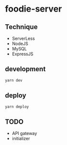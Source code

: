 # foodie-server

## Technique

- ServerLess
- NodeJS
- MySQL
- ExpressJS

## development

```bash
yarn dev
```

## deploy

```bash
yarn deploy
```

## TODO

- API gateway
- initializer
